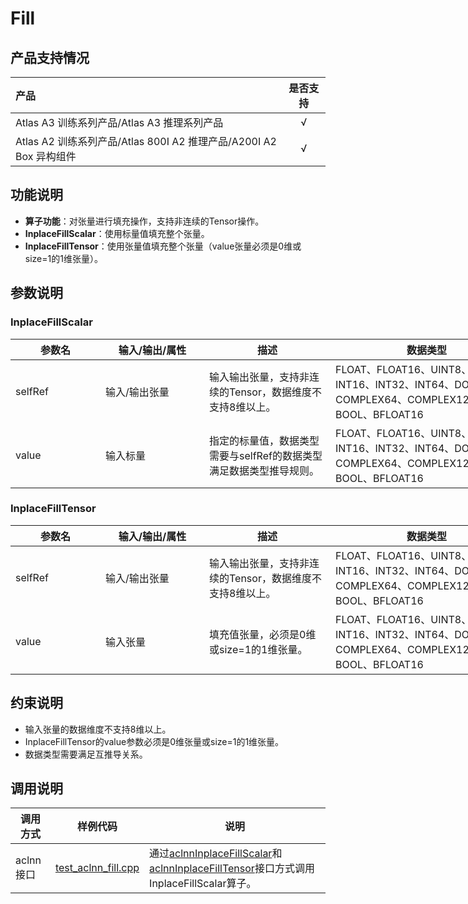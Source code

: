 # Fill

## 产品支持情况

| 产品                                                         | 是否支持 |
| :----------------------------------------------------------- | :------: |
| <term>Atlas A3 训练系列产品/Atlas A3 推理系列产品</term>     |    √     |
| <term>Atlas A2 训练系列产品/Atlas 800I A2 推理产品/A200I A2 Box 异构组件</term> |    √     |

## 功能说明

- **算子功能**：对张量进行填充操作，支持非连续的Tensor操作。
- **InplaceFillScalar**：使用标量值填充整个张量。
- **InplaceFillTensor**：使用张量值填充整个张量（value张量必须是0维或size=1的1维张量）。

## 参数说明

### InplaceFillScalar

<table style="undefined;table-layout: fixed; width: 922px"><colgroup>
<col style="width: 144px">
<col style="width: 166px">
<col style="width: 202px">
<col style="width: 308px">
<col style="width: 102px">
</colgroup>
<thead>
  <tr>
    <th>参数名</th>
    <th>输入/输出/属性</th>
    <th>描述</th>
    <th>数据类型</th>
    <th>数据格式</th>
  </tr></thead>
<tbody>
  <tr>
    <td>selfRef</td>
    <td>输入/输出张量</td>
    <td>输入输出张量，支持非连续的Tensor，数据维度不支持8维以上。</td>
    <td>FLOAT、FLOAT16、UINT8、INT8、INT16、INT32、INT64、DOUBLE、COMPLEX64、COMPLEX128、BOOL、BFLOAT16</td>
    <td>ND</td>
  </tr>
  <tr>
    <td>value</td>
    <td>输入标量</td>
    <td>指定的标量值，数据类型需要与selfRef的数据类型满足数据类型推导规则。</td>
    <td>FLOAT、FLOAT16、UINT8、INT8、INT16、INT32、INT64、DOUBLE、COMPLEX64、COMPLEX128、BOOL、BFLOAT16</td>
    <td>-</td>
  </tr>
</tbody>
</table>

### InplaceFillTensor

<table style="undefined;table-layout: fixed; width: 922px"><colgroup>
<col style="width: 144px">
<col style="width: 166px">
<col style="width: 202px">
<col style="width: 308px">
<col style="width: 102px">
</colgroup>
<thead>
  <tr>
    <th>参数名</th>
    <th>输入/输出/属性</th>
    <th>描述</th>
    <th>数据类型</th>
    <th>数据格式</th>
  </tr></thead>
<tbody>
  <tr>
    <td>selfRef</td>
    <td>输入/输出张量</td>
    <td>输入输出张量，支持非连续的Tensor，数据维度不支持8维以上。</td>
    <td>FLOAT、FLOAT16、UINT8、INT8、INT16、INT32、INT64、DOUBLE、COMPLEX64、COMPLEX128、BOOL、BFLOAT16</td>
    <td>ND</td>
  </tr>
  <tr>
    <td>value</td>
    <td>输入张量</td>
    <td>填充值张量，必须是0维或size=1的1维张量。</td>
    <td>FLOAT、FLOAT16、UINT8、INT8、INT16、INT32、INT64、DOUBLE、COMPLEX64、COMPLEX128、BOOL、BFLOAT16</td>
    <td>ND</td>
  </tr>
</tbody>
</table>

## 约束说明

- 输入张量的数据维度不支持8维以上。
- InplaceFillTensor的value参数必须是0维张量或size=1的1维张量。
- 数据类型需要满足互推导关系。

## 调用说明

| 调用方式  | 样例代码                                              | 说明                                                         |
| --------- | ----------------------------------------------------- | ------------------------------------------------------------ |
| aclnn接口 | [test_aclnn_fill.cpp](./examples/test_aclnn_fill.cpp) | 通过[aclnnInplaceFillScalar](docs/aclnnInplaceFillScalar.md)和[aclnnInplaceFillTensor](docs/aclnnInplaceFillTensor.md)接口方式调用InplaceFillScalar算子。 |

